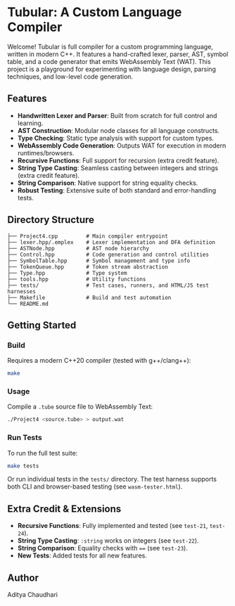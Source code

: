 # Tubular: A Custom Language Compiler

Welcome! Tubular is full compiler for a custom programming language, written in modern C++. It features a hand-crafted lexer, parser, AST, symbol table, and a code generator that emits WebAssembly Text (WAT). This project is a playground for experimenting with language design, parsing techniques, and low-level code generation.

## Features

- **Handwritten Lexer and Parser**: Built from scratch for full control and learning.
- **AST Construction**: Modular node classes for all language constructs.
- **Type Checking**: Static type analysis with support for custom types.
- **WebAssembly Code Generation**: Outputs WAT for execution in modern runtimes/browsers.
- **Recursive Functions**: Full support for recursion (extra credit feature).
- **String Type Casting**: Seamless casting between integers and strings (extra credit feature).
- **String Comparison**: Native support for string equality checks.
- **Robust Testing**: Extensive suite of both standard and error-handling tests.

## Directory Structure

```
├── Project4.cpp         # Main compiler entrypoint
├── lexer.hpp/.emplex    # Lexer implementation and DFA definition
├── ASTNode.hpp          # AST node hierarchy
├── Control.hpp          # Code generation and control utilities
├── SymbolTable.hpp      # Symbol management and type info
├── TokenQueue.hpp       # Token stream abstraction
├── Type.hpp             # Type system
├── tools.hpp            # Utility functions
├── tests/               # Test cases, runners, and HTML/JS test harnesses
├── Makefile             # Build and test automation
└── README.md
```

## Getting Started

### Build

Requires a modern C++20 compiler (tested with g++/clang++):

```sh
make
```

### Usage

Compile a `.tube` source file to WebAssembly Text:

```sh
./Project4 <source.tube> > output.wat
```

### Run Tests

To run the full test suite:

```sh
make tests
```

Or run individual tests in the `tests/` directory. The test harness supports both CLI and browser-based testing (see `wasm-tester.html`).

## Extra Credit & Extensions

- **Recursive Functions**: Fully implemented and tested (see `test-21`, `test-24`).
- **String Type Casting**: `:string` works on integers (see `test-22`).
- **String Comparison**: Equality checks with `==` (see `test-23`).
- **New Tests**: Added tests for all new features.

## Author

Aditya Chaudhari

